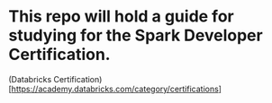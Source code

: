 # This repo will hold a guide for studying for the Spark Developer Certification.

(Databricks Certification)[https://academy.databricks.com/category/certifications]
